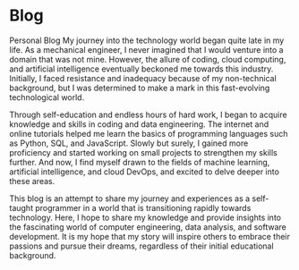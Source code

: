 # Blog
Personal Blog
My journey into the technology world began quite late in my life. As a mechanical engineer, I never imagined that I would venture into a domain that was not mine. However, the allure of coding, cloud computing, and artificial intelligence eventually beckoned me towards this industry. Initially, I faced resistance and inadequacy because of my non-technical background, but I was determined to make a mark in this fast-evolving technological world.


Through self-education and endless hours of hard work, I began to acquire knowledge and skills in coding and data engineering. The internet and online tutorials helped me learn the basics of programming languages such as Python, SQL, and JavaScript. Slowly but surely, I gained more proficiency and started working on small projects to strengthen my skills further. And now, I find myself drawn to the fields of machine learning, artificial intelligence, and cloud DevOps, and excited to delve deeper into these areas.


This blog is an attempt to share my journey and experiences as a self-taught programmer in a world that is transitioning rapidly towards technology. Here, I hope to share my knowledge and provide insights into the fascinating world of computer engineering, data analysis, and software development. It is my hope that my story will inspire others to embrace their passions and pursue their dreams, regardless of their initial educational background.
